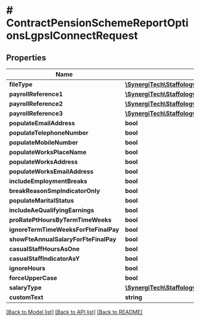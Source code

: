 # # ContractPensionSchemeReportOptionsLgpsIConnectRequest

## Properties

Name | Type | Description | Notes
------------ | ------------- | ------------- | -------------
**fileType** | [**\SynergiTech\Staffology\Model\LgpsIConnectFileType**](LgpsIConnectFileType.md) |  | [optional]
**payrollReference1** | [**\SynergiTech\Staffology\Model\LgpsIConnectPayrollReference**](LgpsIConnectPayrollReference.md) |  | [optional]
**payrollReference2** | [**\SynergiTech\Staffology\Model\LgpsIConnectPayrollReference**](LgpsIConnectPayrollReference.md) |  | [optional]
**payrollReference3** | [**\SynergiTech\Staffology\Model\LgpsIConnectPayrollReference**](LgpsIConnectPayrollReference.md) |  | [optional]
**populateEmailAddress** | **bool** |  | [optional]
**populateTelephoneNumber** | **bool** |  | [optional]
**populateMobileNumber** | **bool** |  | [optional]
**populateWorksPlaceName** | **bool** |  | [optional]
**populateWorksAddress** | **bool** |  | [optional]
**populateWorksEmailAddress** | **bool** |  | [optional]
**includeEmploymentBreaks** | **bool** |  | [optional]
**breakReasonSmpIndicatorOnly** | **bool** |  | [optional]
**populateMaritalStatus** | **bool** |  | [optional]
**includeAeQualifyingEarnings** | **bool** |  | [optional]
**proRatePtHoursByTermTimeWeeks** | **bool** |  | [optional]
**ignoreTermTimeWeeksForFteFinalPay** | **bool** |  | [optional]
**showFteAnnualSalaryForFteFinalPay** | **bool** |  | [optional]
**casualStaffHoursAsOne** | **bool** |  | [optional]
**casualStaffIndicatorAsY** | **bool** |  | [optional]
**ignoreHours** | **bool** |  | [optional]
**forceUpperCase** | **bool** |  | [optional]
**salaryType** | [**\SynergiTech\Staffology\Model\LgpsIConnectSalaryType**](LgpsIConnectSalaryType.md) |  | [optional]
**customText** | **string** |  | [optional]

[[Back to Model list]](../../README.md#models) [[Back to API list]](../../README.md#endpoints) [[Back to README]](../../README.md)
